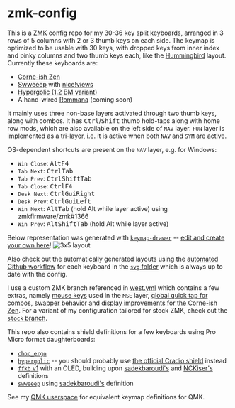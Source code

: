 # zmk-config

This is a [ZMK](https://zmk.dev) config repo for my 30-36 key split keyboards, arranged in 3 rows of 5 columns with 2 or 3 thumb keys on each side.
The keymap is optimized to be usable with 30 keys, with dropped keys from inner index and pinky columns and two thumb keys each, like the [Hummingbird](https://github.com/PJE66/hummingbird) layout.
Currently these keyboards are:
- [Corne-ish Zen](https://lowprokb.ca/products/corne-ish-zen)
- [Swweeep](https://github.com/sadekbaroudi/sweep36) with [nice!views](https://nicekeyboards.com/nice-view)
- [Hypergolic (1.2 BM variant)](https://github.com/davidphilipbarr/hypergolic)
- A hand-wired [Rommana](https://github.com/AlaaSaadAbdo/Rommana) (coming soon)

It mainly uses three non-base layers activated through two thumb keys, along with combos. It has <kbd>Ctrl</kbd>/<kbd>Shift</kbd> thumb hold-taps along with home row mods, which are also available on the left side of `NAV` layer.
`FUN` layer is implemented as a tri-layer, i.e. it is active when both `NAV` and `SYM` are active.

OS-dependent shortcuts are present on the `NAV` layer, e.g. for Windows:
- `Win Close`: <kbd>Alt</kbd><kbd>F4</kbdy>
- `Tab Next`: <kbd>Ctrl</kbd><kbd>Tab</kbd>
- `Tab Prev`: <kbd>Ctrl</kbd><kbd>Shift</kbd><kbd>Tab</kbd>
- `Tab Close`: <kbd>Ctrl</kbd><kbd>F4</kbd>
- `Desk Next`: <kbd>Ctrl</kbd><kbd>Gui</kbd><kbd>Right</kbd>
- `Desk Prev`: <kbd>Ctrl</kbd><kbd>Gui</kbd><kbd>Left</kbd>
- `Win Next`: <kbd>Alt</kbd><kbd>Tab</kbd> (hold Alt while layer active) using zmkfirmware/zmk#1366
- `Win Prev`: <kbd>Alt</kbd><kbd>Shift</kbd><kbd>Tab</kbd> (hold Alt while layer active)

Below representation was generated with [`keymap-drawer`](https://github.com/caksoylar/keymap-drawer) -- [edit and create your own here](https://caksoylar.github.io/keymap-drawer?keymap_yaml=H4sIAAAAAAAC_9VXS2_bRhC-51dM0wf7WCemZNmOggKVZNGPSIqil-O4qkpLG0sgrVVJuolh-Na6lwLuqde2KNBL0fTaHooC_Sn-A-1P6Ozs0iIpSnKOEcBd7uzs7Oz3zcxSrn0mToM8nH9x4vQcfnYkbG-Qh77wxrznicAO-ICBnHS1ZqVw8Ljd6vkTdxT0si9zvezFHZzjnp-_A7BVtmS3AodPGOwzsBjUGRQZPGJQYdBmcMDgrnG3q5TO0WCBwTAPpcBzLxhIQYME26cjPW7SuOAGetyicXM4eh5KtklSbZZxXFWi2oxSOWFmN7HN46kfEe-eMQjOJjwPx0Phy6VPGZQYbKk1neSsFO4lhTsMDGYwuKfm78fn1WYrNHV9-WfoVVwJdUDrlP3-1NOI_PrbX0leK3Ri4u9-VlAcVGPiVz9GEIqZ-SUEasaFQr2l2d0nFLYJCGR3L2QXQTyIoNdIcttMgN5KkLIzQ9ujCLdPb8ttIbHNbgq3MYosCpy61E7wGRti5Ea5fDNZ3K6WNYvkqEpURLBByYkk7hKPdY0UeYqANolsi8J5L0xotBWhm9xIRv-zMGfmJkwtKazeImFoQ4lecjEdmfBCDJmCiIpEtTxrB_HUWBhv4YbGJ7J5G5t3sH8Xe9zb2JDCTdk8MMgz7cFHOPgYJT3sV7D_DPtVqbEmm5xs1uUp0kPun79x_kOp9J6REnd5eJg8mWFK7YxsssbSWjIv-hCaaKB8_1eoFXj22J8GEcmG3B2Eogb3eRBZmhZbCHlYIUZjKLnC5wxa9hE0RsfDQL1W-HP9puc7woX2BONu7HMPp-r2MYct8WLM4L8ffvpaC6RGyXb7Gk1FPR2SHIkmXlgapGFlZ0eccLL2FbXfUHuJYT8epLMj3a97_Ev1VuMvyS8_4Hqnq99nIzk2pAy8vnr17x9Xsv-N-vPXJSuO-QwlixgkEJbQZbVrmi7LxNzO4JPFZw2fHBaB0wDazaJ6KVYwffB6Z_IWiCa-tY7aG_hs4vMAH3MV74QWmNRmqM1Su0ZtLh3wLe47OjToVQeMZZoKccvMLEG8ZE98qIi-g0x5o3EAzb43lqyd-hyKHreduQTMAl8UYiHuM6LZBTf28PIKi4zM3cRT3VdhST0GZlXFPA3D_nJO0OuCG3VHG9U2pyYv5UQ69FFvFt9_RbvvYNaOJMbV0WDg8nBkCe8FfjqGw1vjbBjJFxkDykyYAzISYpK4ob44ORL49YnySR4OMUyyXYZ6Dn2K6Z-LMxi93Ys0tScxNYzviBqGXyaDig59C8atUS5EdNFmJqt0O_N3lhbDnTvzd8a02gjVHi7ZGdNvM9Q1PjfYQi_RcGZDefnpshOh4cym0r2_RFfmp6lP__4yXfTB1D58sEwX8TI1A8bh4rOZ6K-p_TW6S3TNqb90caR5wcDGsirw6hF5WL1n5uJH0FvRR9trLseSaK6r5VS49j38o5W6-GYN1k9zTdLs6AsosiVevOlBS3XzRg0LflcP0fiRCAJxkso2FupSpcFusyyLu2X1bljqUkH_H3q9TqBoDgAA)!
![3x5 layout](https://caksoylar.github.io/zmk-config/3x5+3.30keys.svg)

Also check out the automatically generated layouts using the [automated Github workflow](https://github.com/caksoylar/keymap-drawer/tree/main#setting-up-an-automated-drawing-workflow) for each keyboard in the [`svg` folder](svg/) which is always up to date with the config.

I use a custom ZMK branch referenced in [west.yml](config/west.yml) which contains a few extras, namely [mouse keys](https://github.com/zmkfirmware/zmk/pull/778) used in the `MSE` layer, [global quick tap for combos](https://github.com/zmkfirmware/zmk/pull/1387), [swapper behavior](https://github.com/zmkfirmware/zmk/pull/1366) and [display improvements for the Corne-ish Zen](https://gist.github.com/caksoylar/c411313990978e1903c244f03039187a).
For a variant of my configuration tailored for stock ZMK, check out the [`stock` branch](https://github.com/caksoylar/zmk-config/tree/stock).

This repo also contains shield definitions for a few keyboards using Pro Micro format daughterboards:
- [`choc_ergo`](https://keypcb.xyz/choc_ergo)
- [`hypergolic`](https://github.com/davidphilipbarr/hypergolic) -- you should probably use [the official Cradio shield](https://github.com/zmkfirmware/zmk/tree/main/app/boards/shields/cradio/) instead
- [`ffkb` v1](https://fingerpunch.xyz/product/faux-fox-keyboard/) with an OLED, building upon [sadekbaroudi's](https://github.com/sadekbaroudi/zmk-ffkb) and [NCKiser's](https://github.com/NCKiser/zmk-ffkb) definitions
- [`swweeep`](https://github.com/sadekbaroudi/sweep36) using [sadekbaroudi's](https://github.com/sadekbaroudi/zmk-swweeep) definition

See my [QMK userspace](https://github.com/caksoylar/qmk_userspace/) for equivalent keymap definitions for QMK.
